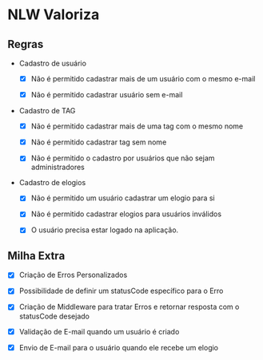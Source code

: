 # NLW Valoriza

## Regras

- Cadastro de usuário

  - [x] Não é permitido cadastrar mais de um usuário com o mesmo e-mail

  - [x] Não é permitido cadastrar usuário sem e-mail

- Cadastro de TAG

  - [x] Não é permitido cadastrar mais de uma tag com o mesmo nome

  - [x] Não é permitido cadastrar tag sem nome

  - [x] Não é permitido o cadastro por usuários que não sejam administradores

- Cadastro de elogios

  - [x] Não é permitido um usuário cadastrar um elogio para si

  - [x] Não é permitido cadastrar elogios para usuários inválidos

  - [x] O usuário precisa estar logado na aplicação.

## Milha Extra

- [x] Criação de Erros Personalizados

- [x] Possibilidade de definir um statusCode específico para o Erro

- [x] Criação de Middleware para tratar Erros e retornar resposta com o statusCode desejado

- [x] Validação de E-mail quando um usuário é criado

- [x] Envio de E-mail para o usuário quando ele recebe um elogio
